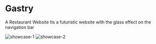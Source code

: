 # Gastry
A Restaurant Website 
Its a futuristic website with the glass effect on the navigation bar

![showcase-1](https://user-images.githubusercontent.com/75215568/104809062-d1473280-57ea-11eb-8e4d-27f10787f8a8.png)
![showcase-2](https://user-images.githubusercontent.com/75215568/104809073-e623c600-57ea-11eb-824f-22de77afd31f.png)
